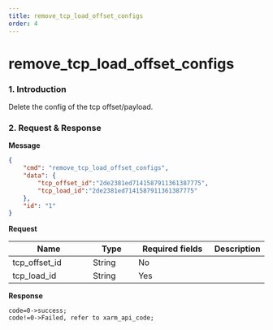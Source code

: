 ```yaml
---
title: remove_tcp_load_offset_configs
order: 4
---
```

# remove\_tcp\_load\_offset\_configs
### 1. Introduction
Delete the config of the tcp offset/payload.
### 2. Request & Response
**Message**
```json
{
    "cmd": "remove_tcp_load_offset_configs",
    "data": {
        "tcp_offset_id":"2de2381ed7141587911361387775",
        "tcp_load_id":"2de2381ed7141587911361387775"
    },
    "id": "1"
}
```
**Request**
<table data-full-width="true"><thead><tr><th width="151">Name</th><th width="79">Type</th><th width="146">Required fields</th><th>Description</th></tr></thead><tbody><tr><td>tcp_offset_id</td><td>String</td><td>No</td><td></td></tr><tr><td>tcp_load_id</td><td>String</td><td>Yes</td><td></td></tr></tbody></table>


**Response**
```
code=0->success;
code!=0->Failed, refer to xarm_api_code;
```
